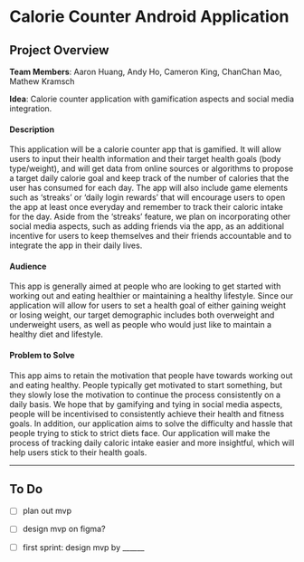 # Calorie Counter Android Application

## Project Overview

**Team Members**: Aaron Huang, Andy Ho, Cameron King, ChanChan Mao, Mathew Kramsch 

**Idea**: Calorie counter application with gamification aspects and social media integration.

#### Description
This application will be a calorie counter app that is gamified. It will allow users to input their health information and their target health goals (body type/weight), and will get data from online sources or algorithms to propose a target daily calorie goal and keep track of the number of calories that the user has consumed for each day. 
The app will also include game elements such as ‘streaks’ or ‘daily login rewards’ that will encourage users to open the app at least once everyday and remember to track their caloric intake for the day. Aside from the ‘streaks’ feature, we plan on incorporating other social media aspects, such as adding friends via the app, as an additional incentive for users to keep themselves and their friends accountable and to integrate the app in their daily lives.

#### Audience
This app is generally aimed at people who are looking to get started with working out and eating healthier or maintaining a healthy lifestyle. Since our application will allow for users to set a health goal of either gaining weight or losing weight, our target demographic includes both overweight and underweight users, as well as people who would just like to maintain a healthy diet and lifestyle.

#### Problem to Solve
This app aims to retain the motivation that people have towards working out and eating healthy. People typically get motivated to start something, but they slowly lose the motivation to continue the process consistently on a daily basis. We hope that by gamifying and tying in social media aspects, people will be incentivised to consistently achieve their health and fitness goals. In addition, our application aims to solve the difficulty and hassle that people trying to stick to strict diets face. Our application will make the process of tracking daily caloric intake easier and more insightful, which will help users stick to their health goals.

---

## To Do
- [ ] plan out mvp
- [ ] design mvp on figma?
- [ ] first sprint: design mvp by ______

